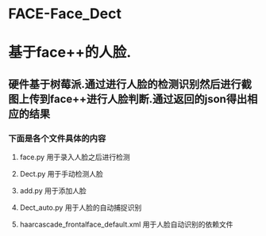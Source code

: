 # FACE-Face_Dect

# 基于face++的人脸.

## 硬件基于树莓派.通过进行人脸的检测识别然后进行截图上传到face++进行人脸判断.通过返回的json得出相应的结果

### 下面是各个文件具体的内容

1. face.py 用于录入人脸之后进行检测

2. Dect.py 用于手动检测人脸

3. add.py 用于添加人脸

4. Dect_auto.py 用于人脸的自动捕捉识别

5. haarcascade_frontalface_default.xml 用于人脸自动识别的依赖文件
